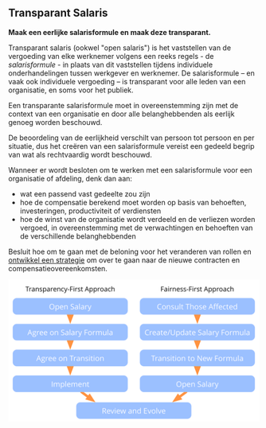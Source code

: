 ## Transparant Salaris

**Maak een eerlijke salarisformule en maak deze transparant.**

Transparant salaris (ookwel "open salaris") is het vaststellen van de vergoeding van elke werknemer volgens een reeks regels - de *salarisformule* - in plaats van dit vaststellen tijdens individuele onderhandelingen tussen werkgever en werknemer. De salarisformule – en vaak ook individuele vergoeding – is transparant voor alle leden van een organisatie, en soms voor het publiek.

Een transparante salarisformule moet in overeenstemming zijn met de context van een organisatie en door alle belanghebbenden als eerlijk genoeg worden beschouwd.

De beoordeling van de eerlijkheid verschilt van persoon tot persoon en per situatie, dus het creëren van een salarisformule vereist een gedeeld begrip van wat als rechtvaardig wordt beschouwd.

Wanneer er wordt besloten om te werken met een salarisformule voor een organisatie of afdeling, denk dan aan:

- wat een passend vast gedeelte zou zijn
- hoe de compensatie berekend moet worden op basis van behoeften, investeringen, productiviteit of verdiensten
- hoe de winst van de organisatie wordt verdeeld en de verliezen worden vergoed, in overeenstemming met de verwachtingen en behoeften van de verschillende belanghebbenden

Besluit hoe om te gaan met de beloning voor het veranderen van rollen en [ontwikkel een strategie](section:develop-strategy) om over te gaan naar de nieuwe contracten en compensatieovereenkomsten.

![Twee manieren om salarissen transparant te maken](img/process/opening-salaries.png)